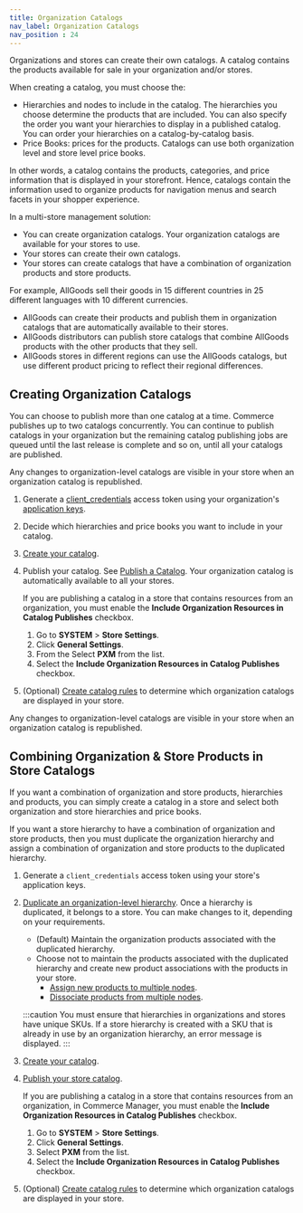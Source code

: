```yaml
---
title: Organization Catalogs
nav_label: Organization Catalogs
nav_position : 24
---
```


Organizations and stores can create their own catalogs. A catalog contains the products available for sale in your organization and/or stores.

When creating a catalog, you must choose the:

- Hierarchies and nodes to include in the catalog. The hierarchies you choose determine the products that are included. You can also specify the order you want your hierarchies to display in a published catalog. You can order your hierarchies on a catalog-by-catalog basis.
- Price Books: prices for the products. Catalogs can use both organization level and store level price books.

In other words, a catalog contains the products, categories, and price information that is displayed in your storefront. Hence, catalogs contain the information used to organize products for navigation menus and search facets in your shopper experience.

In a multi-store management solution:

- You can create organization catalogs. Your organization catalogs are available for your stores to use.
- Your stores can create their own catalogs.
- Your stores can create catalogs that have a combination of organization products and store products.

For example, AllGoods sell their goods in 15 different countries in 25 different languages with 10 different currencies.

- AllGoods can create their products and publish them in organization catalogs that are automatically available to their stores.
- AllGoods distributors can publish store catalogs that combine AllGoods products with the other products that they sell.
- AllGoods stores in different regions can use the AllGoods catalogs, but use different product pricing to reflect their regional differences.

## Creating Organization Catalogs

You can choose to publish more than one catalog at a time. Commerce publishes up to two catalogs concurrently. You can continue to publish catalogs in your organization but the remaining catalog publishing jobs are queued until the last release is complete and so on, until all your catalogs are published.

Any changes to organization-level catalogs are visible in your store when an organization catalog is republished.

1. Generate a [client_credentials](/docs/authentication/Tokens/client-credential-token) access token using your organization's [application keys](/docs/authentication/application-keys/application-keys-overview).
1. Decide which hierarchies and price books you want to include in your catalog.
1. [Create your catalog](/docs/api/pxm/catalog/create-catalog).
1. Publish your catalog. See [Publish a Catalog](/docs/api/pxm/catalog/publish-release). Your organization catalog is automatically available to all your stores.

   If you are publishing a catalog in a store that contains resources from an organization, you must enable the **Include Organization Resources in Catalog Publishes** checkbox.

    1. Go to **SYSTEM** > **Store Settings**.
    2. Click **General Settings**.
    3. From the Select **PXM** from the list.
    4. Select the **Include Organization Resources in Catalog Publishes** checkbox.

1. (Optional) [Create catalog rules](/docs/api/pxm/catalog/create-rule) to determine which organization catalogs are displayed in your store. 

Any changes to organization-level catalogs are visible in your store when an organization catalog is republished.

## Combining Organization & Store Products in Store Catalogs

If you want a combination of organization and store products, hierarchies and products, you can simply create a catalog in a store and select both organization and store hierarchies and price books. 

If you want a store hierarchy to have a combination of organization and store products, then you must duplicate the organization hierarchy and assign a combination of organization and store products to the duplicated hierarchy.

1. Generate a `client_credentials` access token using your store's application keys.
1. [Duplicate an organization-level hierarchy](/docs/api/pxm/products/duplicate-hierarchy). Once a hierarchy is duplicated, it belongs to a store. You can make changes to it, depending on your requirements.
   * (Default) Maintain the organization products associated with the duplicated hierarchy.
   * Choose not to maintain the products associated with the duplicated hierarchy and create new product associations with the products in your store.
       * [Assign new products to multiple nodes](/docs/api/pxm/products/create-node-product-relationship).
       * [Dissociate products from multiple nodes](/docs/api/pxm/products/delete-node-product-relationships).

    :::caution
    You must ensure that hierarchies in organizations and stores have unique SKUs. If a store hierarchy is created with a SKU that is already in use by an organization hierarchy, an error message is displayed. 
    :::
1. [Create your catalog](/docs/api/pxm/catalog/create-catalog).
1. [Publish your store catalog](/docs/api/pxm/catalog/publish-release). 

   If you are publishing a catalog in a store that contains resources from an organization, in Commerce Manager, you must enable the **Include Organization Resources in Catalog Publishes** checkbox.

    1. Go to **SYSTEM** > **Store Settings**.
    2. Click **General Settings**.
    3. Select **PXM** from the list.
    4. Select the **Include Organization Resources in Catalog Publishes** checkbox.

1. (Optional) [Create catalog rules](/docs/api/pxm/catalog/create-rule) to determine which organization catalogs are displayed in your store. 
